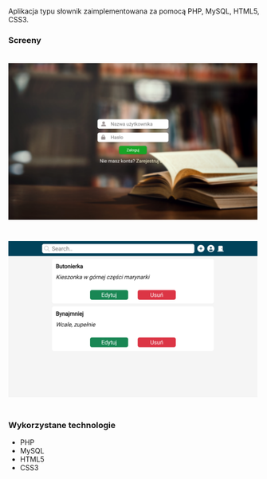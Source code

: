###

Aplikacja typu słownik zaimplementowana za pomocą PHP, MySQL, HTML5, CSS3.

### Screeny

<img src="./screenshots/screen1.png" width="500" style="margin: 20px 0;" alt="Screen 2">
<img src="./screenshots/screen2.png" width="500" style="margin: 20px 0;" alt="Screen 1">

### Wykorzystane technologie

- PHP
- MySQL
- HTML5
- CSS3

